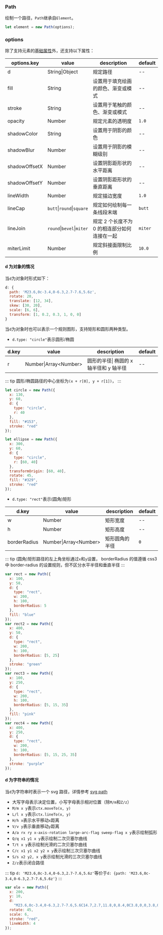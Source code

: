 ### Path

绘制一个路径，`Path`继承自`Element`。

```js
let element = new Path(options);
```

### options

除了支持元素的[基础属性](/docs/element.html#options)外，还支持以下属性：

| options.key   | value                     | description                                  | default |
| ------------- | ------------------------- | -------------------------------------------- | ------- |
| d             | String\|Object            | 规定路径                                     | --      |
| fill          | String                    | 设置用于填充绘画的颜色、渐变或模式           | --      |
| stroke        | String                    | 设置用于笔触的颜色、渐变或模式               | --      |
| opacity       | Number                    | 规定元素的透明度                             | `1.0`   |
| shadowColor   | String                    | 设置用于阴影的颜色                           | --      |
| shadowBlur    | Number                    | 设置用于阴影的模糊级别                       | --      |
| shadowOffsetX | Number                    | 设置阴影距形状的水平距离                     | --      |
| shadowOffsetY | Number                    | 设置阴影距形状的垂直距离                     | --      |
| lineWidth     | Number                    | 规定描边宽度                                 | `1.0`   |
| lineCap       | `butt`\|`round`\|`square` | 规定如何绘制每一条线段末端                   | `butt`  |
| lineJoin      | `round`\|`bevel`\|`miter` | 规定 2 个长度不为 0 的相连部分如何连接在一起 | `miter` |
| miterLimit    | Number                    | 规定斜接面限制比例                           | `10.0`  |

#### d 为对象的情况

当`d`为对象时形式如下：

```js
d: {
  path: 'M23.6,0c-3.4,0-6.3,2.7-7.6,5.6z',
  rotate: 20,
  translate: [12, 34],
  skew: [30, 20],
  scale: [6, 6],
  transform: [1, 0.2, 0.3, 1, 0, 0]
}
```

当`d`为对象时也可以表示一个规则图形，支持矩形和圆形两种类型。

- `d.type: "circle"`表示圆形/椭圆

| d.key | value                   | description                             | default |
| ----- | ----------------------- | --------------------------------------- | ------- |
| r     | Number\|Array\<Number\> | 圆形的半径\| 椭圆的 x 轴半径和 y 轴半径 | --      |

::: tip
圆形/椭圆路径的中心坐标为`(x + r[0], y + r[1])`，
:::

```js
let circle = new Path({
  x: 130,
  y: 60,
  d: {
    type: "circle",
    r: 40
  },
  fill: "#153",
  stroke: "red"
});

let ellipse = new Path({
  x: 300,
  y: 60,
  d: {
    type: "circle",
    r: [60, 40]
  },
  transformOrigin: [60, 40],
  rotate: 45,
  fill: "#329",
  stroke: "red"
});
```

<ClientOnly><c-circle></c-circle></ClientOnly>

- `d.type: "rect"`表示(圆角)矩形

| d.key        | value                   | description    | default |
| ------------ | ----------------------- | -------------- | ------- |
| w            | Number                  | 矩形宽度       | --      |
| h            | Number                  | 矩形高度       | --      |
| borderRadius | Number\|Array\<Number\> | 矩形圆角的半径 | `0`     |

::: tip
(圆角)矩形路径的左上角坐标通过`x`和`y`设置，
borderRadius 的值遵循 css3 中 border-radius 的设置规则，但不区分水平半径和垂直半径
:::

```js
var rect = new Path({
  x: 100,
  y: 50,
  d: {
    type: "rect",
    w: 200,
    h: 100,
    borderRadius: 5
  },
  fill: "blue"
});
var rect2 = new Path({
  x: 400,
  y: 50,
  d: {
    type: "rect",
    w: 200,
    h: 100,
    borderRadius: [5, 25]
  },
  stroke: "green"
});
var rect3 = new Path({
  x: 100,
  y: 250,
  d: {
    type: "rect",
    w: 200,
    h: 100,
    borderRadius: [5, 15, 35]
  },
  fill: "pink"
});
var rect4 = new Path({
  x: 400,
  y: 250,
  d: {
    type: "rect",
    w: 200,
    h: 100,
    borderRadius: [5, 15, 25, 35]
  },
  stroke: "purple"
});
```

<ClientOnly><c-rect></c-rect></ClientOnly>

#### d 为字符串的情况

当`d`为字符串时表示一个 svg 路径，详情参考 [svg path](https://developer.mozilla.org/zh-CN/docs/Web/SVG/Tutorial/Paths)

- 大写字母表示决定位置，小写字母表示相对位置（除`M/m`和`Z/z`）
- `M/m x y`表示`ctx.moveTo(x, y)`
- `L/l x y`表示`ctx.lineTo(x, y)`
- `H/h x`表示水平移动`x`距离
- `V/v y`表示垂直移动`y`距离
- `A/a rx ry x-axis-rotation large-arc-flag sweep-flag x y`表示绘制弧形
- `Q/q x1 y1 x y`表示绘制二次贝塞尔曲线
- `T/t x y`表示绘制光滑的二次贝塞尔曲线
- `C/c x1 y1 x2 y2 x y`表示绘制三次贝塞尔曲线
- `S/s x2 y2, x y`表示绘制光滑的三次贝塞尔曲线
- `Z/z`表示闭合路径

::: tip
`d: 'M23.6,0c-3.4,0-6.3,2.7-7.6,5.6z'`等价于`d: {path: 'M23.6,0c-3.4,0-6.3,2.7-7.6,5.6z'}`
:::

```js
var ele = new Path({
  x: 200,
  y: 10,
  d:
    "M23.6,0c-3.4,0-6.3,2.7-7.6,5.6C14.7,2.7,11.8,0,8.4,0C3.8,0,0,3.8,0,8.4c0,9.4,9.5,11.9,16,21.2 c6.1-9.3,16-12.1,16-21.2C32,3.8,28.2,0,23.6,0z",
  rotate: 45,
  scale: 6,
  stroke: "red",
  lineWidth: 4
});
```

<ClientOnly><c-path></c-path></ClientOnly>
